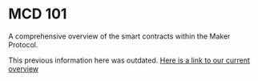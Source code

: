 # MCD 101

A comprehensive overview of the smart contracts within the Maker Protocol. <br/>

This previous information here was outdated. [Here is a link to our current overview](https://docs.makerdao.com/maker-protocol-101)
